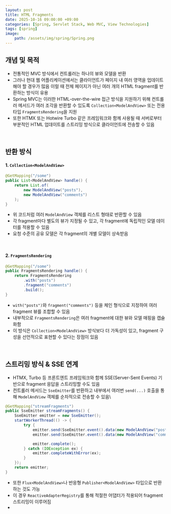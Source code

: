 ```yaml
---
layout: post
title: HTML Fragments
date: 2025-10-16 09:00:00 +09:00
categories: [Spring, Servlet Stack, Web MVC, View Technologies]
tags: [spring]
image:
    path: /assets/img/spring/Spring.png
---
```


## 개념 및 목적

- 전통적인 MVC 방식에서 컨트롤러는 하나의 뷰와 모델을 반환
- 그러나 현대 웹 어플리케이션에서는 클라이언트가 페이지 내 여러 영역을 업데이트해야 할 경우가 많음 이럴 때 전체 페이지가 아닌 여러 개의 HTML fragment를 반환하는 방식이 유용
- Spring MVC는 이러한 HTML-over-the-wire 접근 방식을 지원하기 위해 컨트롤러 메서드가 여러 조각을 반환할 수 있도록 `Collection<ModelAndView>` 또는 전용 타입 `FragmentsRendering`을 지원
- 또한 HTMX 또는 Hotwire Turbo 같은 프레임워크와 함께 사용될 때 서버로부터 부분적인 HTML 업데이트를 스트리밍 방식으로 클라이언트에 전송할 수 있음

<br>

## 반환 방식

#### 1. `Collection<ModelAndView>`

```java
@GetMapping("/some")
public List<ModelAndView> handle() {
    return List.of(
        new ModelAndView("posts"),
        new ModelAndView("comments")
    );
}
```

- 위 코드처럼 여러 `ModelAndView` 객체를 리스트 형태로 반환할 수 있음
- 각 fragment마다 별도의 뷰가 지정될 수 있고, 각 fragment에 독립적인 모델 데이터를 적용할 수 있음
- 요청 수준의 공유 모델은 각 fragment의 개별 모델이 상속받음

<br>

#### 2. `FragmentsRendering`

```java
@GetMapping("/some")
public FragmentsRendering handle() {
    return FragmentsRendering
        .with("posts")
        .fragment("comments")
        .build();
}
```

- `with("posts")`와 `fragment("comments")` 등을 체인 형식으로 지정하여 여러 fragment 뷰를 조합할 수 있음
- 내부적으로 `FragmentsRendering`은 여러 fragment에 대한 뷰와 모델 매핑을 캡슐화함
- 이 방식은 `Collection<ModelAndView>` 방식보다 더 가독성이 있고, fragment 구성을 선언적으로 표현할 수 있다는 장점이 있음

<br>

## 스트리밍 방식 & SSE 연계

- HTMX, Turbo 등 프론트엔트 프레임워크와 함께 SSE(Server-Sent Events) 기반으로 fragment 응답을 스트리밍할 수도 있음
- 컨트롤러 메서드는 `SseEmitter`를 반환하고  내부에서 여러번 `send(...)` 호출을 통해 `ModelAndView` 객체를 순차적으로 전송할 수 있음\

```java
@GetMapping("streamFragments")
public SseEmitter streamFragments() {
    SseEmitter emitter = new SseEmitter();
    startWorkerThread(() -> {
        try {
            emitter.send(SseEmitter.event().data(new ModelAndView("posts")));
            emitter.send(SseEmitter.event().data(new ModelAndView("comments")));

            emitter.complete();
        } catch (IOException ex) {
            emitter.completeWithError(ex);
        }
    });
    return emitter;
}
```

- 또한 `Flux<ModelAndView>`나 반응형 `Publisher<ModelAndView>` 타입으로 반환하는 것도 가능
- 이 경우 `ReactiveAdapterRegistry`를 통해 적절한 어댑터가 적용되어 fragment 스트리밍이 이루어짐
- 